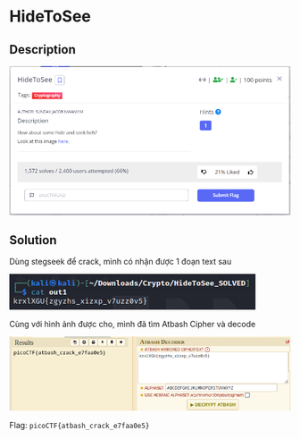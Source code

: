 # **HideToSee**

## **Description**

![description](/2023/picoctf2023/cryptography/HideToSee/images/description.png)

## **Solution**

Dùng stegseek để crack, mình có nhận được 1 đoạn text sau

![firststep](/2023/picoctf2023/cryptography/HideToSee/images/steghide.png)

Cùng với hình ảnh được cho, mình đã tìm Atbash Cipher và decode

![decode](/2023/picoctf2023/cryptography/HideToSee/images/decode.png)

Flag: `picoCTF{atbash_crack_e7faa0e5}`